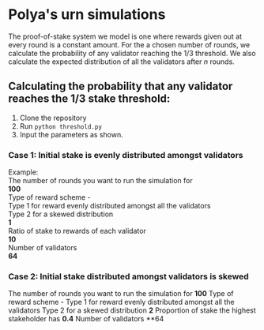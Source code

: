 # Polya's urn simulations 
The proof-of-stake system we model is one where rewards given out at every round is a constant amount. For the a chosen number of rounds, we calculate the probability of any validator reaching the 1/3 threshold. We also calculate the expected distribution of all the validators after $n$ rounds.

## Calculating the probability that any validator reaches the 1/3 stake threshold:
1. Clone the repository
2. Run `python threshold.py` 
3. Input the parameters as shown.
### Case 1: Initial stake is evenly distributed amongst validators
Example: <br />
The number of rounds you want to run the simulation for <br />
**100** <br />
Type of reward scheme -  <br />
    Type 1 for reward evenly distributed amongst all the validators <br />
    Type 2 for a skewed distribution <br />
**1** <br />
Ratio of stake to rewards of each validator <br />
**10** <br />
Number of validators <br />
**64** <br />

### Case 2: Initial stake distributed amongst validators is skewed
The number of rounds you want to run the simulation for 
**100**
Type of reward scheme - 
 Type 1 for reward evenly distributed amongst all the validators 
 Type 2 for a skewed distribution 
**2**
Proportion of stake the highest stakeholder has
**0.4**
Number of validators 
**64
            
            
            

  
